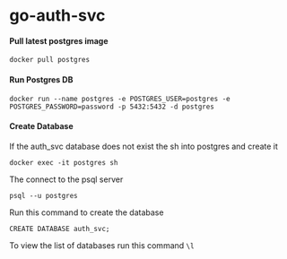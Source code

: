 # go-auth-svc

#### Pull latest postgres image
```docker pull postgres```
#### Run Postgres DB 

```docker run --name postgres -e POSTGRES_USER=postgres -e POSTGRES_PASSWORD=password -p 5432:5432 -d postgres```

#### Create Database 

If the auth_svc database does not exist the sh into postgres and create it 

```docker exec -it postgres sh```

The connect to the psql server

```psql --u postgres```

Run this command to create the database 

```CREATE DATABASE auth_svc;```

To view the list of databases run this command 
```\l```